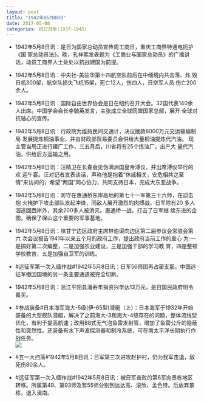```yaml
---
layout: post
title: "1942年05月08日"
date: 2017-05-08
categories: 抗日战争(1937-1945)
---
```


<meta name="referrer" content="no-referrer" />

- 1942年5月8日讯：是日为国家总动员宣传周工商日，重庆工商界特通电扼护《国 家总动员法》。晚，孔祥熙发表题为《工商业与国家总动员》的广播讲 话，动员工商界人士处处以抗战建国为前提。 

- 1942年5月8日讯：中央社-美驻华第十四航空队前后在中缅境内共击落、炸 毁日机300架，航空队损失飞机15架，死亡12人，伤四人，日空军人员 伤亡200余人。 

- 1942年5月8日讯：国际自由世界协会是日在纽约召开大会。32国代表140余 人出席。中国学会会长李毓英发言，主张成立全球同盟国家总部，展开 全球对抗轴心的宣传。 

- 1942年5月8日讯：行政院为维持民间交通计，决议拨款8000万元交运输编制局 发展提炼桐油事业，并由财政部贸易委员会供给大量桐油提炼代汽油。 现主管当局正进行建厂工作，三五月后，川省将有25个炼油厂，出产大 量代汽油，供给后方运输之用。 

- 1942年5月8日讯：汪精卫在长春会见伪满洲国皇帝溥仪，并出席溥仪举行的欢 迎午宴。汪对记者发表谈话，声称他是抱着“休戚相关，安危相共之至 情”来访问的，希望“两国”同心协力，共同支持日本，完成大东亚战争。 

- 1942年5月8日讯：防守在惠通桥东岸高地的第七十一军第三十六师，在迫击炮 火掩护下攻击部队发起冲锋，同敌人展开激烈的肉搏战，日军除有20 多人泅逃回西岸外，其余200多人被消灭。惠通桥一战，打击了日军继 续东进的企图，确保了保山这个重要的军事基地。 

- 1942年5月8日讯：陕甘宁边区政府主席林伯渠向边区第二届参议会常驻会第六 次会议报告1941年以来五个月的政府工作，提出政府当前工作的重心 为:一是搞好第二次编整，二是加强农业建设，三是加强干部的学习教 育，四是整顿学校教育，五是加强自卫军的训练。 

- #远征军第一次入缅作战#1942年5月8日讯：日军56师团再占密支那。中国远征军撤回国境的另一条主要通道被完全切断。 

- 1942年5月8日讯：浙江平阳县潘寿年捐资兴学达13万元，是日国民政府明令嘉奖。 

- #参战装备#日本海军海大-5级(伊-65型)潜艇（上）：日本海军于1932年开始装备的大型舰队潜艇，解决了之前海大-3和海大-4级存在的问题，整体流线型优化，有利于提高航速；改用88式无气泡鱼雷发射管，增加了鱼雷公斤的隐蔽性和突然性。还装备有水下声波探测器和制冷系统，可在南太平洋长期执行作战任务。 <br/><img src="https://wx1.sinaimg.cn/large/aca367d8ly1ffdq3ak4omj20go0b4mxz.jpg" />

- #五一大扫荡#1942年5月8日讯：日军第三次进攻赵护村，仍为我军击退，敌死伤80余人。 

- #远征军第一次入缅作战#1942年5月8日讯：被日军击败的第6军向景栋地区转移。所属第49、第93师及暂55师分别到达达高、滚欣、孟色特。后放弃景栋，退入滇南。 


